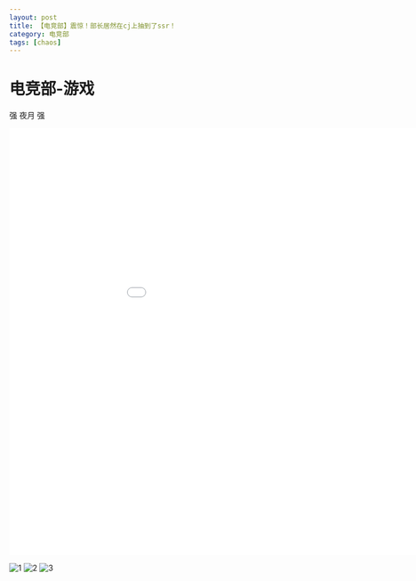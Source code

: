 ```yaml
---
layout: post
title: 【电竞部】震惊！部长居然在cj上抽到了ssr！
category: 电竞部
tags: [chaos]
---
```


# 电竞部-游戏

强   夜月   强

<iframe src="//player.bilibili.com/player.html?
aid=62179346
&cid=57904678
&page=1" width="1024" height="768" scrolling="no" border="0" frameborder="no" framespacing="0" allowfullscreen="true"> </iframe>

![1](https://dev.tencent.com/u/Water_Emissary/p/pbed/git/raw/master/dianjin/yeyueincj/1.jpg)
![2](https://dev.tencent.com/u/Water_Emissary/p/pbed/git/raw/master/dianjin/yeyueincj/2.jpg)
![3](https://dev.tencent.com/u/Water_Emissary/p/pbed/git/raw/master/dianjin/yeyueincj/3.jpg)
